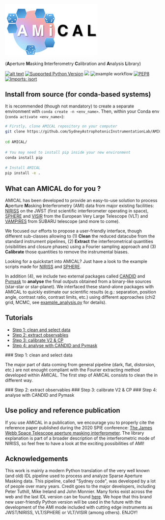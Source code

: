 <a href="https://github.com/SydneyAstrophotonicInstrumentationLab/AMICAL"><img src="amical/internal_data/amical_logo.png" width="300"></a>

(**A**perture **M**asking **I**nterferometry **C**alibration and **A**nalysis **L**ibrary)

[![alt text](https://img.shields.io/github/v/release/SydneyAstrophotonicInstrumentationLab/AMICAL)](https://github.com/SydneyAstrophotonicInstrumentationLab/AMICAL) [![Supported Python Version](https://img.shields.io/badge/python%20version-≥%203.7-important)](https://www.python.org/downloads/release/python-370/) ![](https://img.shields.io/github/license/SydneyAstrophotonicInstrumentationLab/AMICAL)
![example workflow](https://github.com/SydneyAstrophotonicInstrumentationLab/AMICAL/actions/workflows/ci.yml/badge.svg
) [![PEP8](https://img.shields.io/badge/code%20style-pep8-orange.svg)](https://www.python.org/dev/peps/pep-0008/) [![Imports: isort](https://img.shields.io/badge/%20imports-isort-%231674b1?style=flat&labelColor=ef8336)](https://pycqa.github.io/isort/)

## Install from source (for conda-based systems)

It is recommended (though not mandatory) to create a separate environment with `conda create -n <env_name>`.
Then, within your Conda env (`conda activate <env_name>`):

```bash
# Firstly, clone AMICAL repository on your computer
git clone https://github.com/SydneyAstrophotonicInstrumentationLab/AMICAL.git

cd AMICAL/

# You may need to install pip inside your new environment
conda install pip

# Install AMICAL
pip install -e .

```

## What can AMICAL do for you ?

AMICAL has been developed to provide an easy-to-use solution to process **A**perture **M**asking **I**nterferometry (AMI) data from major existing facilities:  [NIRISS](https://jwst-docs.stsci.edu/near-infrared-imager-and-slitless-spectrograph) on the JWST (first scientific interferometer operating in space), [SPHERE](https://www.eso.org/sci/facilities/paranal/instruments/sphere.html) and [VISIR](https://www.eso.org/sci/facilities/paranal/instruments/visir.html) from the European Very Large Telescope (VLT) and [VAMPIRES](https://www.naoj.org/Projects/SCEXAO/scexaoWEB/030openuse.web/040vampires.web/indexm.html) from SUBARU telescope (and more to come).

We focused our efforts to propose a user-friendly interface, though different sub-classes allowing to (1) **Clean** the reduced datacube from the standard instrument pipelines, (2) **Extract** the interferometrical quantities (visibilities and closure phases) using a Fourier sampling approach and (3) **Calibrate** those quantities to remove the instrumental biases.

Looking for a quickstart into AMICAL? Just have a look to the example scripts made for [NIRISS](example_NIRISS.py) and [SPHERE](example_NIRISS.py).

In addition (4), we include two external packages called [CANDID](https://github.com/amerand/CANDID) and [Pymask](https://github.com/AnthonyCheetham/pymask) to **analyse** the final outputs obtained from a binary-like sources (star-star or star-planet). We interfaced these stand-alone packages with AMICAL to quickly estimate our scientific results (e.g.: separation, position angle, contrast ratio, contrast limits, etc.) using different approaches (chi2 grid, MCMC, see [example_analysis.py](example_analysis.py) for details).

## Tutorials

- [Step 1: clean and select data](#clean)
- [Step 2: extract observables](#extract)
- [Step 3: calibrate V2 & CP](#calibrate)
- [Step 4: analyse with CANDID and Pymask](#analyse)

<a name="clean"/>
### Step 1: clean and select data

The major part of data coming from general pipeline (dark, flat, distorsion, etc.) are not enought compliant with the Fourier extracting method developed within AMICAL. The first step of AMICAL consists to clean the in different way.

<a name="extract"/>
### Step 2: extract observables

<a name="calibrate"/>
### Step 3: calibrate V2 & CP

<a name="analyse"/>
### Step 4: analyse with CANDID and Pymask

## Use policy and reference publication

If you use AMICAL in a publication, we encourage you to properly cite the reference paper published during the 2020 SPIE conference: [The James Webb Space Telescope aperture masking interferometer](https://ui.adsabs.harvard.edu/abs/2020SPIE11446E..11S/abstract). The library explanation is part of a broader description of the interferometric mode of NIRISS, so feel free to have a look at the exciting possibilities of AMI!

## Acknowledgements

This work is mainly a modern Python translation of the very well known (and old) IDL pipeline used to process and analyze Sparse Aperture Masking data. This pipeline, called "Sydney code", was developed by a lot of people over many years. Credit goes to the major developers, including Peter Tuthill, Mike Ireland and John Monnier. Many forks exist across the web and the last IDL version can be found [here](https://github.com/AnthonyCheetham/idl_masking). We hope that this brand new user-friendly Python version will be used in the future with the development of the AMI mode included with cutting edge instruments as JWST/NIRISS, VLT/SPHERE or VLT/VISIR (among others). ENJOY!
